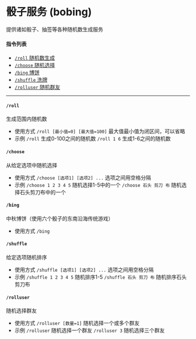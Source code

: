 # 骰子服务 (bobing)

提供诸如骰子、抽签等各种随机数生成服务

####  指令列表

- [`/roll` 随机数生成](#/rand) 
- [`/choose` 随机选择](#/choose) 
- [`/bing` 博饼](#/bing) 
- [`/shuffle` 洗牌](#/shuffle)
- [`/rolluser` 随机群友](#/rolluser)

--- 

####  `/roll`
生成范围内随机数
- 使用方式
`/roll [最小值=0] [最大值=100]` 最大值最小值为闭区间，可以省略
- 示例
`/roll` 生成0-100之间的随机数
`/roll 1 6` 生成1-6之间的随机数


#### `/choose`
从给定选项中随机选择
- 使用方式
`/choose [选项1] [选项2] ...` 选项之间用空格分隔
- 示例
`/choose 1 2 3 4 5` 随机选择1-5中的一个
`/choose 石头 剪刀 布` 随机选择石头剪刀布中的一个

#### `/bing`
中秋博饼（使用六个骰子的东南沿海传统游戏）
- 使用方式
`/bing`

#### `/shuffle`
给定选项随机排序
- 使用方式
`/shuffle [选项1] [选项2] ...` 选项之间用空格分隔
- 示例
`/shuffle 1 2 3 4 5` 随机排序1-5
`/shuffle 石头 剪刀 布` 随机排序石头剪刀布

#### `/rolluser`
随机选择群友
- 使用方式
`/rolluser [数量=1]` 随机选择一个或多个群友
- 示例
`/rolluser` 随机选择一个群友
`/rolluser 3` 随机选择三个群友